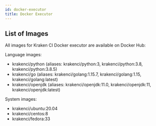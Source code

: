 ```yaml
---
id: docker-executor
title: Docker Executor
---
```


## List of Images

All images for Kraken CI Docker executor are available on Docker Hub:

Language images:

- krakenci/python (aliases: krakenci/python:3, krakenci/python:3.8, krakenci/python:3.8.5)
- krakenci/go (aliases: krakenci/golang:1.15.7, krakenci/golang:1.15, krakenci/golang:latest)
- krakenci/openjdk (aliases: krakenci/openjdk:11.0, krakenci/openjdk:11, krakenci/openjdk:latest)

System images:

- krakenci/ubuntu:20.04
- krakenci/centos:8
- krakenci/fedora:33
